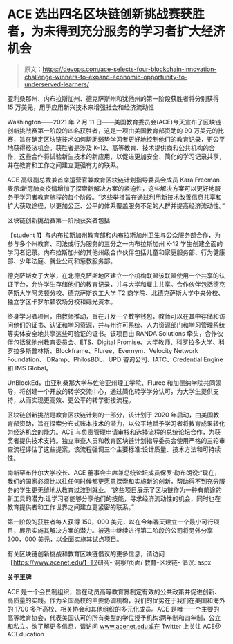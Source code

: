 # ACE 选出四名区块链创新挑战赛获胜者，为未得到充分服务的学习者扩大经济机会

> 原文：<https://devops.com/ace-selects-four-blockchain-innovation-challenge-winners-to-expand-economic-opportunity-to-underserved-learners/>

亚利桑那州、内布拉斯加州、德克萨斯州和犹他州的第一阶段获胜者将分别获得 15 万美元，用于应用新兴技术来增强社会和经济流动性

Washington——2021 年 2 月 11 日——美国教育委员会(ACE)今天宣布了区块链创新挑战赛第一阶段的四名获胜者，这是一项由美国教育部资助的 90 万美元的比赛，旨在确定区块链技术如何帮助弱势学习者更好地控制他们的教育记录，更公平地获得经济机会。获胜者是涉及 K-12、高等教育、技术提供商和公共机构的合作，这些合作将试验新生技术的新应用，以促进更加安全、简化的学习记录共享，并在教育和工作之间建立更强有力的联系。

ACE 高级副总裁兼首席运营官兼教育区块链计划指导委员会成员 Kara Freeman 表示:新冠肺炎疫情增加了探索新解决方案的紧迫性，这些解决方案可以更好地服务于学习者教育旅程的每个阶段。“这些举措旨在通过利用新技术改善信息共享和扩大获取途径，以更加公正、公平的体系覆盖服务不足的人群并提高经济流动性。”

区块链创新挑战赛第一阶段获奖者包括:

【student 1】与内布拉斯加州教育部和内布拉斯加州卫生与公众服务部合作，为参与多个州教育、司法或行为服务的三分之一内布拉斯加州 K-12 学生创建全面的学习者记录。内布拉斯加州的其他州级合作伙伴包括儿童和家庭服务部、行为健康部、少年法庭、就业公司和惩教服务部。

德克萨斯女子大学，在北德克萨斯地区建立一个机构联盟该联盟使用一个共享的认证平台，允许学生存储他们的教育记录，并与大学和雇主共享。合作伙伴包括德克萨斯大学阿灵顿分校、德克萨斯农工大学 T2 商学院、北德克萨斯大学中央分校、独立学区卡罗尔顿农场分校和绿光资本。

终身学习者项目，由教师推动，旨在开发一个数字钱包，教师可以在其中存储和访问他们的证书、认证和学习资源，并与州许可系统、人力资源部门和学习管理系统等实体安全地共享这些可验证的证书。该项目由 RANDA Solutions 牵头，合作伙伴包括犹他州教育委员会、ETS、Digital Promise、大学教师、科罗拉多大学、科罗拉多斯普林斯、Blockframe、Fluree、Evernym、Velocity Network Foundation、IDRamp、PhilosBDL、UPD 咨询公司、IATC、Credential Engine 和 IMS Global。

UnBlockEd，由亚利桑那大学与佐治亚州理工学院、Fluree 和加德纳学院共同领导，将创建一个开放的转学交流中心，通过简化转学学分认可，为大学生提供支持，从而实现更高效、更公平的转学衔接流程。

区块链创新挑战是教育区块链计划的一部分，该计划于 2020 年启动，由美国教育部资助，旨在探索分布式账本技术的潜力，以公平地赋予学习者将教育成果转化为经济机会的能力。ACE 与负责管理申请审核和选择流程的总统论坛合作，为获奖者提供技术支持。独立审查人员和教育区块链计划指导委员会使用严格的三轮审查流程评估了这些提案，该流程强调三个主要标准:设计质量、技术方法和可持续性。

南新罕布什尔大学校长、ACE 董事会主席兼总统论坛成员保罗·勒布朗说:“现在，我们的国家必须比以往任何时候都更愿意探索和实施新的创新，帮助得不到充分服务的学生更无缝地从教育过渡到就业。“这些项目展示了区块链作为一种有前途的新工具的潜力:让学习者能够分享他们的技能，寻求经济流动性的机会，同时也在教育提供者和工作世界之间建立更紧密的联系。”

第一阶段的获胜者每人获得 150，000 美元，以在今年春天建立一个最小可行项目，展示实施其解决方案的潜力。被选中继续进行第二阶段的公司将另外分享 300，000 美元，以全面实施其试点项目。

有关区块链创新挑战和教育区块链倡议的更多信息，请访问【https://www.acenet.edu/】T2<wbr>研究- 洞察/页面/ <wbr>教育-区块链- <wbr>倡议. aspx

**关于王牌**

ACE 是一个会员制组织，旨在动员高等教育界制定有效的公共政策并促进创新、高质量的实践。作为全国高校的主要协调机构，我们的优势在于我们在美国和海外的 1700 多所高校、相关协会和其他组织的多元化成员。ACE 是唯一一个主要的高等教育协会，代表美国认可的所有类型的学位授予机构:两年制和四年制，公立和私立。欲了解更多信息，请访问 www.acenet.edu或在 Twitter 上关注 ACE@ ACEducation